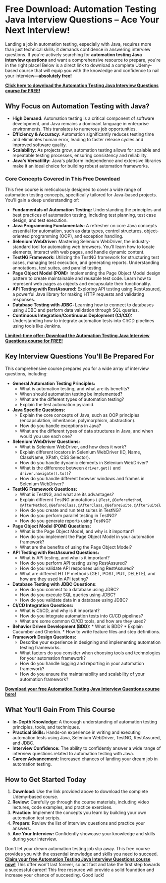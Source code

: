 # Free Download: Automation Testing Java Interview Questions – Ace Your Next Interview!

Landing a job in automation testing, especially with Java, requires more than just technical skills; it demands confidence in answering interview questions. If you're actively searching for **automation testing Java interview questions** and want a comprehensive resource to prepare, you're in the right place! Below is a direct link to download a complete Udemy-based course that will equip you with the knowledge and confidence to nail your interview—**absolutely free!**

[**Click here to download the Automation Testing Java Interview Questions course for FREE!**](https://udemywork.com/automation-testing-java-interview-questions)

## Why Focus on Automation Testing with Java?

*   **High Demand:** Automation testing is a critical component of software development, and Java remains a dominant language in enterprise environments. This translates to numerous job opportunities.
*   **Efficiency & Accuracy:** Automation significantly reduces testing time and eliminates human error, leading to faster release cycles and improved software quality.
*   **Scalability:** As projects grow, automation testing allows for scalable and repeatable testing processes, ensuring consistency and reliability.
*   **Java's Versatility:** Java's platform independence and extensive libraries make it an ideal choice for building robust automation frameworks.

### Core Concepts Covered in This Free Download

This free course is meticulously designed to cover a wide range of automation testing concepts, specifically tailored for Java-based projects. You'll gain a deep understanding of:

*   **Fundamentals of Automation Testing:** Understanding the principles and best practices of automation testing, including test planning, test case design, and test execution.
*   **Java Programming Fundamentals:** A refresher on core Java concepts essential for automation, such as data types, control structures, object-oriented programming (OOP), and exception handling.
*   **Selenium WebDriver:** Mastering Selenium WebDriver, the industry-standard tool for automating web browsers. You'll learn how to locate elements, interact with web pages, and handle dynamic content.
*   **TestNG Framework:** Utilizing the TestNG framework for structuring test cases, managing test execution, and generating reports. Understanding annotations, test suites, and parallel testing.
*   **Page Object Model (POM):** Implementing the Page Object Model design pattern to create maintainable and reusable test code. Learn how to represent web pages as objects and encapsulate their functionality.
*   **API Testing with RestAssured:** Exploring API testing using RestAssured, a powerful Java library for making HTTP requests and validating responses.
*   **Database Testing with JDBC:** Learning how to connect to databases using JDBC and perform data validation through SQL queries.
*   **Continuous Integration/Continuous Deployment (CI/CD):** Understanding how to integrate automation tests into CI/CD pipelines using tools like Jenkins.

[**Limited-time offer: Download the Automation Testing Java Interview Questions course for FREE!**](https://udemywork.com/automation-testing-java-interview-questions)

## Key Interview Questions You'll Be Prepared For

This comprehensive course prepares you for a wide array of interview questions, including:

*   **General Automation Testing Principles:**
    *   What is automation testing, and what are its benefits?
    *   When should automation testing be implemented?
    *   What are the different types of automation testing?
    *   Explain the test automation pyramid.
*   **Java Specific Questions:**
    *   Explain the core concepts of Java, such as OOP principles (encapsulation, inheritance, polymorphism, abstraction).
    *   How do you handle exceptions in Java?
    *   What are the different types of data structures in Java, and when would you use each one?
*   **Selenium WebDriver Questions:**
    *   What is Selenium WebDriver, and how does it work?
    *   Explain different locators in Selenium WebDriver (ID, Name, ClassName, XPath, CSS Selector).
    *   How do you handle dynamic elements in Selenium WebDriver?
    *   What is the difference between `driver.get()` and `driver.navigate().to()`?
    *   How do you handle different browser windows and frames in Selenium WebDriver?
*   **TestNG Framework Questions:**
    *   What is TestNG, and what are its advantages?
    *   Explain different TestNG annotations ( `@Test`, `@BeforeMethod`, `@AfterMethod`, `@BeforeClass`, `@AfterClass`, `@BeforeSuite`, `@AfterSuite`).
    *   How do you create and run test suites in TestNG?
    *   How do you perform parallel testing in TestNG?
    *   How do you generate reports using TestNG?
*   **Page Object Model (POM) Questions:**
    *   What is the Page Object Model, and why is it important?
    *   How do you implement the Page Object Model in your automation framework?
    *   What are the benefits of using the Page Object Model?
*   **API Testing with RestAssured Questions:**
    *   What is API testing, and why is it important?
    *   How do you perform API testing using RestAssured?
    *   How do you validate API responses using RestAssured?
    *   What are different HTTP methods (GET, POST, PUT, DELETE), and how are they used in API testing?
*   **Database Testing with JDBC Questions:**
    *   How do you connect to a database using JDBC?
    *   How do you execute SQL queries using JDBC?
    *   How do you validate data in a database using JDBC?
*   **CI/CD Integration Questions:**
    *   What is CI/CD, and why is it important?
    *   How do you integrate automation tests into CI/CD pipelines?
    *   What are some common CI/CD tools, and how are they used?
*   **Behavior Driven Development (BDD):**
        * What is BDD?
        * Explain Cucumber and Gherkin.
        * How to write feature files and step definitions.
*   **Framework Design Questions:**
    *   Describe your experience in designing and implementing automation testing frameworks.
    *   What factors do you consider when choosing tools and technologies for your automation framework?
    *   How do you handle logging and reporting in your automation framework?
    *   How do you ensure the maintainability and scalability of your automation framework?

[**Download your free Automation Testing Java Interview Questions course here!**](https://udemywork.com/automation-testing-java-interview-questions)

## What You'll Gain From This Course

*   **In-Depth Knowledge:** A thorough understanding of automation testing principles, tools, and techniques.
*   **Practical Skills:** Hands-on experience in writing and executing automation tests using Java, Selenium WebDriver, TestNG, RestAssured, and JDBC.
*   **Interview Confidence:** The ability to confidently answer a wide range of interview questions related to automation testing with Java.
*   **Career Advancement:** Increased chances of landing your dream job in automation testing.

## How to Get Started Today

1.  **Download:** Use the link provided above to download the complete Udemy-based course.
2.  **Review:** Carefully go through the course materials, including video lectures, code examples, and practice exercises.
3.  **Practice:** Implement the concepts you learn by building your own automation test scripts.
4.  **Prepare:** Review the list of interview questions and practice your answers.
5.  **Ace Your Interview:** Confidently showcase your knowledge and skills during your interview.

Don't let your dream automation testing job slip away. This free course provides you with the essential knowledge and skills you need to succeed. **[Claim your free Automation Testing Java Interview Questions course now!](https://udemywork.com/automation-testing-java-interview-questions)** This offer won't last forever, so act fast and take the first step towards a successful career! This free resource will provide a solid foundtion and increase your chance of succeeding. Good luck!
